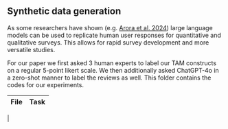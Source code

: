## Synthetic data generation
As some researchers have shown (e.g. [Arora et al. 2024](https://journals.sagepub.com/doi/abs/10.1177/00222429241276529)) large language models can be used to replicate human user responses for quantitative and qualitative surveys. This allows for rapid survey development and more versatile studies.

For our paper we first asked 3 human experts to label our TAM constructs on a regular 5-point likert scale.
We then additionally asked ChatGPT-4o in a zero-shot manner to label the reviews as well.
This folder contains the codes for our experiments.

|File|Task|
|------|-|
|